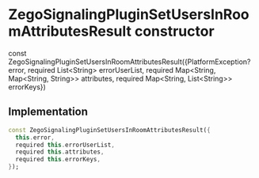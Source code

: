 


# ZegoSignalingPluginSetUsersInRoomAttributesResult constructor






const
ZegoSignalingPluginSetUsersInRoomAttributesResult({PlatformException? error, required List&lt;String> errorUserList, required Map&lt;String, Map&lt;String, String>> attributes, required Map&lt;String, List&lt;String>> errorKeys})





## Implementation

```dart
const ZegoSignalingPluginSetUsersInRoomAttributesResult({
  this.error,
  required this.errorUserList,
  required this.attributes,
  required this.errorKeys,
});
```







